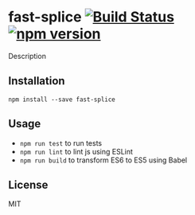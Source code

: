 # fast-splice [![Build Status](https://travis-ci.org/jridgewell/fast-splice.svg)](https://travis-ci.org/jridgewell/fast-splice) [![npm version](https://badge.fury.io/js/fast-splice.svg)](http://badge.fury.io/js/fast-splice)

Description


## Installation

```
npm install --save fast-splice
```

## Usage

* `npm run test` to run tests
* `npm run lint` to lint js using ESLint
* `npm run build` to transform ES6 to ES5 using Babel

## License

MIT
